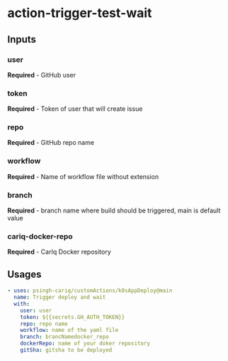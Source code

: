 # action-trigger-test-wait

## Inputs
### user
**Required** - GitHub user
### token
**Required** - Token of user that will create issue
### repo
**Required** - GitHub repo name
### workflow
**Required** - Name of workflow file without extension
### branch
**Required** - branch name where build should be triggered, main is default value
### cariq-docker-repo
**Required** - CarIq Docker repository

## Usages
```yaml
- uses: psingh-cariq/customActions/k8sAppDeploy@main
  name: Trigger deploy and wait
  with:
    user: user
    token: ${{secrets.GH_AUTH_TOKEN}}
    repo: repo name
    workflow: name of the yaml file 
    branch: brancNamedocker_repo
    dockerRepo: name of your doker repository
    gitSha: gitsha to be deployed
```
